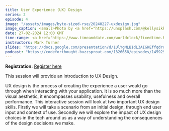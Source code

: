 ```yaml
---
title: User Experience (UX) Design
series: 2
episode: 4
image: "/assets/images/byte-sized-rse/20240227-uxdesign.jpg"
image_caption: <small>Photo by <a href="https://unsplash.com/@kellysikkema?utm_content=creditCopyText&utm_medium=referral&utm_source=unsplash">Kelly Sikkema</a> on <a href="https://unsplash.com/photos/person-writing-on-white-paper-v9FQR4tbIq8?utm_content=creditCopyText&utm_medium=referral&utm_source=unsplash">Unsplash</a></small>
date: 27-02-2024 12:00 GMT
time-range: <a href="https://www.timeanddate.com/worldclock/fixedtime.html?msg=Byte-sized+RSE+Session+4+-+UX+Design&iso=20240227T12&p1=136&ah=1" target="_blank" rel="noopener noreferrer">12:00-13:00 GMT</a>
instructors: Mark Turner
slides: "https://docs.google.com/presentation/d/1UlYgMLBIdL3AIGKEffqdrdSM30WaHP-YPXqCgE5dL_U"
podcast: "https://codeforthought.buzzsprout.com/1326658/episodes/14592968-en-bytesized-rse-user-experience-design-maeg-doherty"
---
```


<strong>Registration:</strong> <a href="https://forms.gle/sdD8bA8eRvzZbaD49"
target="_blank" rel="noopener noreferrer">Register here</a>

This session will provide an introduction to UX Design.

UX design is the process of creating the experience a user would go
through when interacting with your application. It is so much more than
the visual aesthetic, it encompasses usability, usefulness and overall
performance. This interactive session will look at two important UX design
skills. Firstly we will take a scenario from an initial design, through end
user input and context of use. Secondly we will explore the impact of UX
design choices in the tech around us as a way of understanding the
consequences of the design decisions we make.
